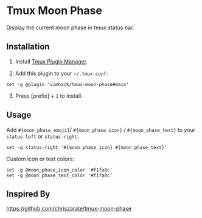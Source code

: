 # Tmux Moon Phase

Display the current moon phase in tmux status bar.

## Installation

1. Install [Tmux Plugin Manager][tpm].

2. Add this plugin to your `~/.tmux.conf`:

```tmux
set -g @plugin 'vimhack/tmux-moon-phase#main'
```

3. Press [prefix] + `I` to install.

[tpm]: https://github.com/tmux-plugins/tpm

## Usage

Add `#{moon_phase_emoji}`/ `#{moon_phase_icon}` / `#{moon_phase_text}` to your `status-left` or `status-right`:

```tmux
set -g status-right '#{moon_phase_icon} #{moon_phase_text}'
```

Custom icon or text colors:

```tmux
set -g @moon_phase_icon_color '#f1fa8c'
set -g @moon_phase_text_color '#f1fa8c'
```

## Inspired By

<https://github.com/chriszarate/tmux-moon-phase>
